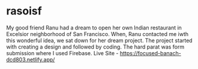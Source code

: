 # rasoisf
My good friend Ranu had a dream to open her own Indian restaurant in Excelsior neighborhood of San Francisco. 
When, Ranu contacted me iwth this wonderful idea, we sat down for her dream project.
The project started with creating a design and followed by coding.
The hard parat was form submission where I used Firebase. 
Live Site - https://focused-banach-dcd803.netlify.app/
